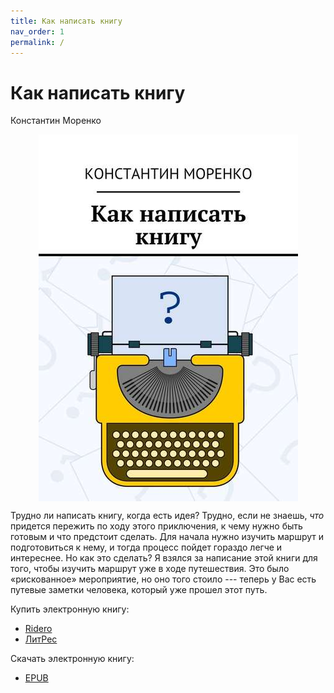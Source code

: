 ```yaml
---
title: Как написать книгу
nav_order: 1
permalink: /
---
```


# Как написать книгу

Константин Моренко

<img style="display: block; margin: 0 auto; max-width: 500px; max-height: 80vh" src="cover/cover.png">


Трудно ли написать книгу, когда есть идея?  Трудно, если не знаешь,
*что* придется пережить по ходу этого приключения, к чему нужно быть
готовым и что предстоит сделать.  Для начала нужно изучить маршрут и
подготовиться к нему, и тогда процесс пойдет гораздо легче и
интереснее.  Но как это сделать?  Я взялся за написание этой книги для
того, чтобы изучить маршрут уже в ходе путешествия.  Это было
«рискованное» мероприятие, но оно того стоило --- теперь у Вас есть
путевые заметки человека, который уже прошел этот путь.


Купить электронную книгу:
- [Ridero](https://ridero.ru/books/kak_napisat_knigu_2/)
- [ЛитРес](https://www.litres.ru/konstantin-morenko/kak-napisat-knigu/)

Скачать электронную книгу:
- [EPUB](pub/morenko-k-howto-write-book.epub)

